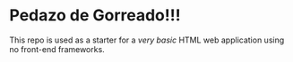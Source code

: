 # Pedazo de Gorreado!!!

This repo is used as a starter for a _very basic_ HTML web application using no front-end frameworks.
